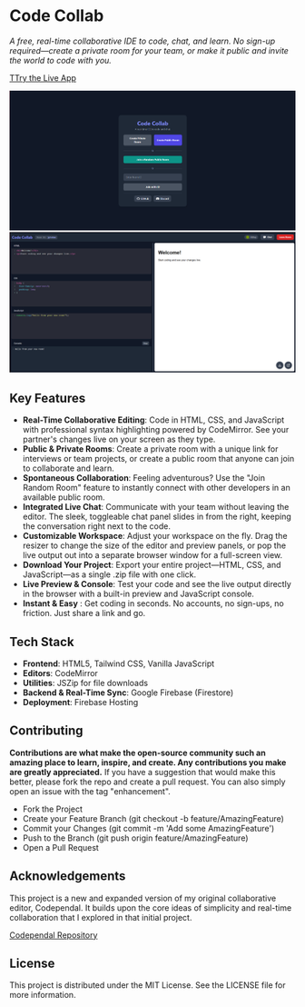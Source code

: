 # Code Collab
*A free, real-time collaborative IDE to code, chat, and learn. No sign-up required—create a private room for your team, or make it public and invite the world to code with you.*

[TTry the Live App](https://codecollabwars.web.app/)

![Preview](/preview.png)
![Preview](/preview2.png)

## Key Features

- **Real-Time Collaborative Editing**: Code in HTML, CSS, and JavaScript with professional syntax highlighting powered by CodeMirror. See your partner's changes live on your screen as they type.
- **Public & Private Rooms**: Create a private room with a unique link for interviews or team projects, or create a public room that anyone can join to collaborate and learn.
- **Spontaneous Collaboration**: Feeling adventurous? Use the "Join Random Room" feature to instantly connect with other developers in an available public room.
- **Integrated Live Chat**: Communicate with your team without leaving the editor. The sleek, toggleable chat panel slides in from the right, keeping the conversation right next to the code.
- **Customizable Workspace**: Adjust your workspace on the fly. Drag the resizer to change the size of the editor and preview panels, or pop the live output out into a separate browser window for a full-screen view.
- **Download Your Project**: Export your entire project—HTML, CSS, and JavaScript—as a single .zip file with one click.
- **Live Preview & Console**: Test your code and see the live output directly in the browser with a built-in preview and JavaScript console.
- **Instant & Easy** : Get coding in seconds. No accounts, no sign-ups, no friction. Just share a link and go.


## Tech Stack

- **Frontend**: HTML5, Tailwind CSS, Vanilla JavaScript
- **Editors**: CodeMirror
- **Utilities**: JSZip for file downloads
- **Backend & Real-Time Sync**: Google Firebase (Firestore)
- **Deployment**: Firebase Hosting

##  Contributing
**Contributions are what make the open-source community such an amazing place to learn, inspire, and create. Any contributions you make are greatly appreciated.**
If you have a suggestion that would make this better, please fork the repo and create a pull request. You can also simply open an issue with the tag "enhancement".

- Fork the Project
- Create your Feature Branch (git checkout -b feature/AmazingFeature)
- Commit your Changes (git commit -m 'Add some AmazingFeature')
- Push to the Branch (git push origin feature/AmazingFeature)
- Open a Pull Request

## Acknowledgements
This project is a new and expanded version of my original collaborative editor, Codependal. It builds upon the core ideas of simplicity and real-time collaboration that I explored in that initial project.

[Codependal Repository](https://github.com/Abhay557/Codependal)

## License

This project is distributed under the MIT License. See the LICENSE file for more information.
